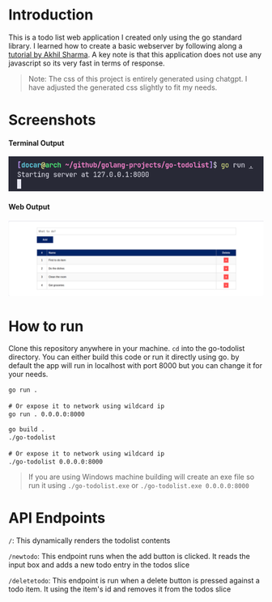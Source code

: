 # Introduction

This is a todo list web application I created only using the go standard library. I learned how to create a basic webserver by following along a [tutorial by Akhil Sharma](https://www.youtube.com/watch?v=ASBUp7stqjo). A key note is that this application does not use any javascript so its very fast in terms of response.

> Note: The css of this project is entirely generated using chatgpt. I have adjusted the generated css slightly to fit my needs.

# Screenshots

#### Terminal Output

![Terminal Output](./screenshots/termview.png)

#### Web Output

![Webview](./screenshots/webview.png)

# How to run

Clone this repository anywhere in your machine. `cd` into the go-todolist directory. You can either build this code or run it directly using go. by default the app will run in localhost with port 8000 but you can change it for your needs.

```
go run .

# Or expose it to network using wildcard ip
go run . 0.0.0.0:8000
```

```
go build .
./go-todolist

# Or expose it to network using wildcard ip
./go-todolist 0.0.0.0:8000
```

> If you are using Windows machine building will create an exe file so run it using `./go-todolist.exe` or `./go-todolist.exe 0.0.0.0:8000`

# API Endpoints

`/`: This dynamically renders the todolist contents

`/newtodo`: This endpoint runs when the add button is clicked. It reads the input box and adds a new todo entry in the todos slice

`/deletetodo`: This endpoint is run when a delete button is pressed against a todo item. It using the item's id and removes it from the todos slice
